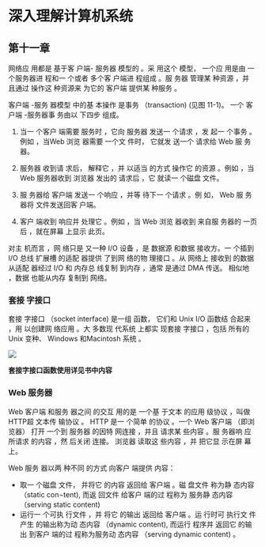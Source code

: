 # 深入理解计算机系统

## 第十一章

网络应 用都是 基于客 户端- 服务器 模型的 。采 用这个 模型， 一个应 用是由 一个服务器进 程和一 个或者 多个客 户端进 程组成 。服 务器 管理某 种资源 ，并 且通过 操作这 种资源来 为它的 客户端 提供某 种服务 。

客户端 -服务 器模型 中的基 本操作 是事务 （transaction) (见图 11-1)。 一个 客户端 -服务器事 务由以 下四步 组成。

1) 当一 个客户 端需要 服务时 ，它向 服务器 发送一 个请求 ，发 起一 个事务 。例如 ，当Web 浏览 器需要 一个文 件时， 它就发 送一个 请求给 Web 服 务器。

2) 服务器 收到请 求后， 解释它 ，并 以适当 的方式 操作它 的资源 。例如 ，当 Web 服务器收到 浏览器 发出的 请求后 ，它 就读一 个磁盘 文件。

3) 服 务器给 客户端 发送一 个响应 ，并等 待下一 个请求 。例 如， Web 服 务器将 文件发送回客 户端。

4) 客户 端收到 响应并 处理它 。例如 ，当 Web 浏览 器收到 来自服 务器的 一页后 ，就在屏幕 上显示 此页。



对主 机而言 ，网 络只是 又一种 I/O 设备 ，是 数据源 和数据 接收方。一 个插到 I/O 总线 扩展槽 的适配 器提供 了到网 络的物 理接口 。从 网络上 接收到 的数据从适配 器经过 I/O 和 内存总 线复制 到内存 ，通常 是通过 DMA 传送。 相似地 ，数据 也能从内存 复制到 网络。



### 套接 字接口

套接 字接口 （socket interface) 是一组 函数， 它们和 Unix I/O 函数结 合起来 ，用 以创建网 络应用 。大 多数现 代系统 上都实 现套接 字接口 ，包括 所有的 Unix 变种、 Windows 和Macintosh 系统 。

![](https://upload-images.jianshu.io/upload_images/1829481-0787f07cc07ce33a.jpg?imageMogr2/auto-orient/strip%7CimageView2/2/w/1240)



**套接字接口函数使用详见书中内容**



### Web 服务器

Web 客户端 和服务 器之间 的交互 用的是 一个基 于文本 的应用 级协议 ，叫做 HTTP超 文本传 输协议 。 HTTP 是一 个简单 的协议 。一个 Web
客户端 （即浏 览器） 打开 一个到 服务器 的因特 网连接 ，并且 请求某 些内容 。服 务器响 应所请求 的内容 ，然 后关闭 连接。 浏览器 读取这 些内容 ，并 把它显 示在屏 幕上。

Web 服务 器以两 种不同 的方式 向客户 端提供 内容：

- 取一 个磁盘 文件， 并将它 的内容 返回给 客户端 。磁 盘文件 称为静 态内容 （static con¬tent), 而返 回文件 给客户 端的过 程称为 服务静 态内容 （serving static content)
- 运行一 个可执 行文件 ，并 将它 的输出 返回给 客户端 。运 行时可 执行文 件产生 的输出称为动 态内容 （dynamic content), 而运行 程序并 返回它 的输出 到客户 端的过 程称为服务动 态内容 （serving dynamic content) 。